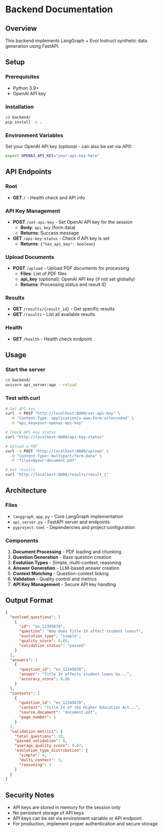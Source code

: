 # Backend Documentation

## Overview
This backend implements LangGraph + Evol Instruct synthetic data generation using FastAPI.

## Setup

### Prerequisites
- Python 3.9+
- OpenAI API key

### Installation
```bash
cd backend/
pip install -e .
```

### Environment Variables
Set your OpenAI API key (optional - can also be set via API):
```bash
export OPENAI_API_KEY="your-api-key-here"
```

## API Endpoints

### Root
- **GET** `/` - Health check and API info

### API Key Management
- **POST** `/set-api-key` - Set OpenAI API key for the session
  - **Body**: `api_key` (form data)
  - **Returns**: Success message
- **GET** `/api-key-status` - Check if API key is set
  - **Returns**: `{"has_api_key": boolean}`

### Upload Documents
- **POST** `/upload` - Upload PDF documents for processing
  - **Files**: List of PDF files
  - **api_key** (optional): OpenAI API key (if not set globally)
  - **Returns**: Processing status and result ID

### Results
- **GET** `/results/{result_id}` - Get specific results
- **GET** `/results` - List all available results

### Health
- **GET** `/health` - Health check endpoint

## Usage

### Start the server
```bash
cd backend/
uvicorn api_server:app --reload
```

### Test with curl
```bash
# Set API key
curl -X POST "http://localhost:8000/set-api-key" \
  -H "Content-Type: application/x-www-form-urlencoded" \
  -d "api_key=your-openai-api-key"

# Check API key status
curl "http://localhost:8000/api-key-status"

# Upload a PDF
curl -X POST "http://localhost:8000/upload" \
  -H "Content-Type: multipart/form-data" \
  -F "files=@your-document.pdf"

# Get results
curl "http://localhost:8000/results/result_1"
```

## Architecture

### Files
- `langgraph_app.py` - Core LangGraph implementation
- `api_server.py` - FastAPI server and endpoints
- `pyproject.toml` - Dependencies and project configuration

### Components
1. **Document Processing** - PDF loading and chunking
2. **Question Generation** - Base question creation
3. **Evolution Types** - Simple, multi-context, reasoning
4. **Answer Generation** - LLM-based answer creation
5. **Context Matching** - Question-context linking
6. **Validation** - Quality control and metrics
7. **API Key Management** - Secure API key handling

## Output Format
```json
{
  "evolved_questions": [
    {
      "id": "ev_12345678",
      "question": "How does Title IV affect student loans?",
      "evolution_type": "simple",
      "quality_score": 0.85,
      "validation_status": "passed"
    }
  ],
  "answers": [
    {
      "question_id": "ev_12345678",
      "answer": "Title IV affects student loans by...",
      "accuracy_score": 0.88
    }
  ],
  "contexts": [
    {
      "question_id": "ev_12345678",
      "context": "Title IV of the Higher Education Act...",
      "source_document": "document.pdf",
      "page_number": 1
    }
  ],
  "validation_metrics": {
    "total_questions": 10,
    "passed_validation": 8,
    "average_quality_score": 0.87,
    "evolution_type_distribution": {
      "simple": 4,
      "multi_context": 3,
      "reasoning": 3
    }
  }
}
```

## Security Notes

- API keys are stored in memory for the session only
- No persistent storage of API keys
- API keys can be set via environment variable or API endpoint
- For production, implement proper authentication and secure storage 